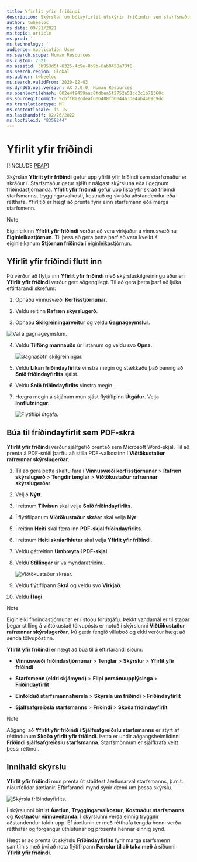 ```yaml
---
title: Yfirlit yfir fríðindi
description: Skýrslan um bótayfirlit útskýrir fríðindin sem starfsmaður er skráður í.
author: twheeloc
ms.date: 09/21/2021
ms.topic: article
ms.prod: ''
ms.technology: ''
audience: Application User
ms.search.scope: Human Resources
ms.custom: 7521
ms.assetid: 3b953d5f-6325-4c9e-8b9b-6ab0458a73f8
ms.search.region: Global
ms.author: twheeloc
ms.search.validFrom: 2020-02-03
ms.dyn365.ops.version: AX 7.0.0, Human Resources
ms.openlocfilehash: 602e4f9459aac8fdbea5f2752e51cc2c1b71360c
ms.sourcegitcommit: 9cbff8a2cdeaf606488fb0044b3de4ab4409c9dc
ms.translationtype: MT
ms.contentlocale: is-IS
ms.lasthandoff: 02/26/2022
ms.locfileid: "8358244"
---
```

# <a name="benefit-statement"></a>Yfirlit yfir fríðindi


[!INCLUDE [PEAP](../includes/peap-2.md)]

Skýrslan **Yfirlit yfir fríðindi** gefur upp yfirlit yfir fríðindi sem starfsmaður er skráður í. Starfsmaður getur sjálfur nálgast skýrsluna eða í gegnum fríðindastjórnanda. **Yfirlit yfir fríðindi** gefur upp lista yfir skráð fríðindi starfsmanns, tryggingarvalkosti, kostnað og skráða aðstandendur eða rétthafa. Yfirlitið er hægt að prenta fyrir einn starfsmann eða marga starfsmenn.

> [!NOTE]
Eiginleikinn **Yfirlit yfir fríðindi** verður að vera virkjaður á vinnusvæðinu **Eiginleikastjórnun**. Til þess að gera þetta þarf að vera kveikt á eiginleikanum **Stjórnun fríðinda** í eiginleikastjórnun. 


## <a name="importing-the-benefit-statement"></a>Yfirlit yfir fríðindi flutt inn 

Þú verður að flytja inn **Yfirlit yfir fríðindi** með skýrsluskilgreiningu áður en **Yfirlit yfir fríðindi** verður gert aðgengilegt. Til að gera þetta þarf að ljúka eftirfarandi skrefum:

1.  Opnaðu vinnusvæði **Kerfisstjórnunar**.

2.  Veldu reitinn **Rafræn skýrslugerð**.

3.  Opnaðu **Skilgreiningarveitur** og veldu **Gagnageymslur**.

  ![Val á gagnageymslum.](https://user-images.githubusercontent.com/26801678/134203290-7faf7245-ed08-44e9-95a1-a7ba278c42c6.png)

4.  Veldu **Tilföng mannauðs** úr listanum og veldu svo **Opna**.

    ![Gagnasöfn skilgreiningar.](https://user-images.githubusercontent.com/26801678/134203619-b3fd087d-1fe9-45ef-a588-1afedfe38dfd.png)

5.  Veldu **Líkan fríðindayfirlits** vinstra megin og stækkaðu það þannig að **Snið fríðindayfirlits** sjáist.

6.  Veldu **Snið fríðindayfirlits** vinstra megin.

7.  Hægra megin á skjánum mun sjást flýtiflipinn **Útgáfur**. Velja **Innflutningur**.

    ![Flýtiflipi útgáfa.](https://user-images.githubusercontent.com/26801678/134203763-f12ef549-e326-400d-ac69-b25fc94af47b.png)

## <a name="generate-the-benefit-statement-as-a-pdf-file"></a>Búa til fríðindayfirlit sem PDF-skrá

**Yfirlit yfir fríðindi** verður sjálfgefið prentað sem Microsoft Word-skjal. Til að prenta á PDF-sniði þarftu að stilla PDF-valkostinn í **Viðtökustaður rafrænnar skýrslugerðar**. 

1. Til að gera þetta skaltu fara í **Vinnusvæði kerfisstjórnunar** > **Rafræn skýrslugerð** > **Tengdir tenglar** > **Viðtökustaður rafrænnar skýrslugerðar**.

1.  Veljið **Nýtt**.

2.  Í reitnum **Tilvísun** skal velja **Snið fríðindayfirlits**.

3.  Í flýtiflipanum **Viðtökustaður skráar** skal velja **Nýr**.

4.  Í reitinn **Heiti** skal færa inn **PDF-skjal fríðindayfirlits**.

5.  Í reitnum **Heiti skráaríhlutar** skal velja **Yfirlit yfir fríðindi**.

6.  Veldu gátreitinn **Umbreyta í PDF-skjal**.

7.  Veldu **Stillingar** úr valmyndaratriðinu. 

    ![Viðtökustaður skráar.](https://user-images.githubusercontent.com/26801678/134203881-a3f1ebc3-d816-485d-a53b-026cc29cae64.png)

8.  Veldu flýtiflipann **Skrá** og veldu svo **Virkjað**.

9.  Veldu **Í lagi**.
   
> [!NOTE]
> Eiginleiki fríðindastjórnunar er í stöðu forútgáfu. Þekkt vandamál er til staðar þegar stilling á viðtökustað tölvupósts er notuð í skýrslunni **Viðtökustaður rafrænnar skýrslugerðar**. Þú gætir fengið villuboð og ekki verður hægt að senda tölvupóstinn.

**Yfirlit yfir fríðindi** er hægt að búa til á eftirfarandi síðum:

-   **Vinnusvæði fríðindastjórnunar** > **Tenglar** > **Skýrslur** > **Yfirlit yfir fríðindi**

-   **Starfsmenn (eldri skjámynd)** > **Flipi persónuupplýsinga** > **Fríðindayfirlit**

-   **Einfölduð starfsmannafærsla** > **Skýrsla um fríðindi** > **Fríðindayfirlit**

-   **Sjálfsafgreiðsla starfsmanns** > **Fríðindi** > **Skoða fríðindayfirlit**

> [!NOTE]
>  Aðgangi að **Yfirlit yfir fríðindi** í **Sjálfsafgreiðslu starfsmanns** er stýrt af réttindunum **Skoða yfirlit yfir fríðindi**. Þetta er undir aðgangsheimildinni **Fríðindi sjálfsafgreiðslu starfsmanna**. Starfsmönnum er sjálfkrafa veitt þessi réttindi.

## <a name="report-contents"></a>Innihald skýrslu

**Yfirlit yfir fríðindi** mun prenta út staðfest áætlunarval starfsmanns, þ.m.t. niðurfelldar áætlanir. Eftirfarandi mynd sýnir dæmi um þessa skýrslu. 

![Skýrsla fríðindayfirlits.](https://user-images.githubusercontent.com/26801678/134204058-61baa318-fede-4795-a256-acdf3217f9f9.png)

Í skýrslunni birtist **Áætlun**, **Tryggingarvalkostur**, **Kostnaður starfsmanns** og **Kostnaður vinnuveitanda**. Í skýrslunni verða einnig tryggðir aðstandendur taldir upp. Ef áætlunin er með rétthafa tengda henni verða rétthafar og forgangur úthlutunar og prósenta hennar einnig sýnd.

Hægt er að prenta út skýrslu **Fríðindayfirlits** fyrir marga starfsmenn samtímis með því að nota flýtiflipann **Færslur til að taka með** á síðunni **Yfirlit yfir fríðindi**.
